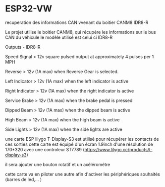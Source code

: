 # ESP32-VW
recuperation des informations CAN vvenant du boitier CANM8 IDR8-R

Le projet utilise le boitier CANM8, qui récupére les informations sur le bus CAN du véhicule
le modèle utilisé est celui ci IDR8-R

Outputs - IDR8-R

Speed Signal    >  	12v square pulsed output at approximately 4 pulses per 1 MPH

Reverse	        >  	12v (1A max) when Reverse Gear is selected.

Left Indicator  >  	12v (1A max) when the left indicator is active

Right Indicator >  	12v (1A max) when the right indicator is active

Service Brake   >  	12v (1A max) when the brake pedal is pressed

Dipped Beam     >  	12v (1A max) when the dipped beam is active

High Beam       >  	12v (1A max) when the high beam is active

Side Lights     >  	12v (1A max) when the side lights are active


une carte ESP lilygo T-Display-S3 est utilisé pour récupérer les contacts de ces sorties
cette carte est équipé d'un écran 1.9inch d'une résolution de 170*320 avec une controleur ST7789
(https://www.lilygo.cc/products/t-display-s3)

il sera ajouter une bouton rotatif et un axélérométre

cette carte va en piloter une autre afin d'activer les périphériques souhaités (barres de led,... )
